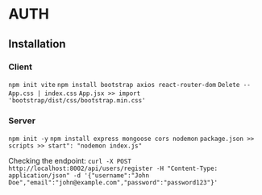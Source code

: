 # AUTH

## Installation

### Client

`npm init vite`
`npm install bootstrap axios react-router-dom`
`Delete -- App.css | index.css`
`App.jsx >> import 'bootstrap/dist/css/bootstrap.min.css'`

### Server

`npm init -y`
`npm install express mongoose cors nodemon`
`package.json >> scripts >> start": "nodemon index.js"`

Checking the endpoint:
`curl -X POST http://localhost:8002/api/users/register -H "Content-Type: application/json" -d '{"username":"John Doe","email":"john@example.com","password":"password123"}'`
